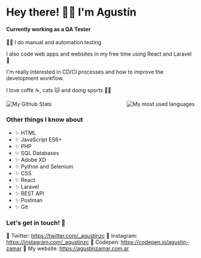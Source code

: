 <h1 >Hey there! 👋🏼 I'm Agustín</h1>

#### Currently working as a QA Tester

💪🏼 I do manual and automation testing

I also code web apps and websites in my free time using React and Laravel 💖

I'm really interested in CD/CI processes and how to improve the development workflow.

I love coffe ☕, cats 🐱 and doing sports 🏃‍♂️

<div style="display: flex; justify-content:space-between;">
<img align="" alt="My Github Stats" src="https://github-readme-stats.vercel.app/api?username=agustinz97&show_icons=true&include_all_commits=true&theme=default" />

<img align="right" src="https://github-readme-stats.vercel.app/api/top-langs/?username=agustinz97&layout=compact&theme=default" alt="My most used languages"/>
</div>

<h3> Other things I know about </h3>

<ul>
    <li> ✨ HTML</li>
    <li> ✨ JavaScript ES6+</li>
    <li>✨ PHP</li>
    <li>✨ SQL Databases</li>
    <li>✨ Adobe XD</li>
    <li>✨ Python and Selenium </li>
    <li>✨ CSS</li>
    <li>✨ React</li>
    <li>✨ Laravel</li>
    <li>✨ REST API</li>
    <li>✨ Postman</li>
    <li>✨ Git </li>
</ul>


### Let's get in touch! 💬

🔷 Twitter: https://twitter.com/_agustinzc
🔷 Instagram: https://instagram.com/_agustinzc
🔷 Codepen: https://codepen.io/agustin-zamar
🔷 My website: https://agustinzamar.com.ar
